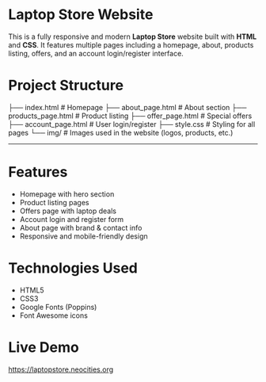 # Laptop Store Website

This is a fully responsive and modern **Laptop Store** website built with **HTML** and **CSS**. It features multiple pages including a homepage, about, products listing, offers, and an account login/register interface.

# Project Structure

├── index.html # Homepage
├── about_page.html # About section
├── products_page.html # Product listing
├── offer_page.html # Special offers
├── account_page.html # User login/register
├── style.css # Styling for all pages
└── img/ # Images used in the website (logos, products, etc.)


---

# Features

- Homepage with hero section
- Product listing pages
- Offers page with laptop deals
- Account login and register form
- About page with brand & contact info
- Responsive and mobile-friendly design

# Technologies Used

- HTML5
- CSS3
- Google Fonts (Poppins)
- Font Awesome icons

# Live Demo 

https://laptopstore.neocities.org

